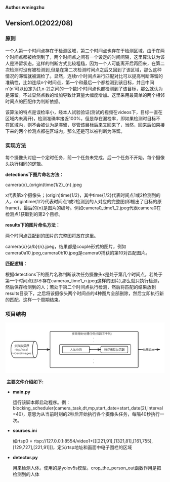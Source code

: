 **Author:wmingzhu**

## Version1.0(2022/08)

### 原则

一个人第一个时间点存在于检测区域，第二个时间点也存在于检测区域，由于在两个时间点都被检测到了，两个时间点之间有一个设定的时间间隔，这里算法认为该人是滞留状态。这样的判断方式比较粗糙，因为一个人可能离开后再回来，在第二次检测时没有被检测到,但是在第二次检测时间点之后又回到了该区域，那么这种情况的滞留就被漏检了。显然，连续n个时间点进行匹配对比可以提高判断滞留的准确性，比如连续n个时间点，第一个和最后一个都检测到该目标，并且中间n'(n'可以设定为[1,n-2]之间的一个数)个时间点也都检测到了该目标，那么就认为是滞留。不过显然点数的增加导致计算量大幅度增加。这里采用最简单的两个相邻时间点的匹配作为判断依据。

该算法的特点是误检率小，经本人试验验证(测试的视频在videos下，目标一直在区域内未离开)，检测准确率接近100%，但是存在漏检率，即如果检测时目标不在区域内，则不会被认为是滞留，尽管该目标后来又回来了，当然，回来后如果接下来的两个检测点都在区域内，那么还是可以被判断为滞留。

### 实现方法

每个摄像头对应一个定时任务，前一个任务未完成，后一个任务不开始。每个摄像头执行相同的逻辑。

**detections下图片命名方法：**

camera{x}\_(origin)time{1/2}\_{n}.jpeg

x代表第x个摄像头；(origin)time{1/2}，其中time{1/2}代表时间点1或2检测到的人，origintime{1/2}代表时间点1或2检测到的人对应的完整图(即框出了目标的原frame)，最后的{n}是图片的编号。例如camera0_time1_2.jpeg代表camera0在检测点1获取到的第2个目标。

**results下的图片命名方法：**

两个时间点匹配到的图片的完整图将放在这里。

camera{x}{a/b}{n}.jpeg，结果都是couple形式的图片，例如camera0a10.jpeg,camera0b10.jpeg是camera0捕获的第10对匹配图片。

**匹配逻辑：**

根据detections下的图片名称判断该次任务摄像头x是处于第几个时间点，若处于第一个时间点(即不存在camerax_time1_n.jpeg这样的图片),那么就只执行检测，然后保存检测到的人；若处于第二个时间点执行检测，然后将匹配的结果放到results目录下，之后将该摄像头两个时间点的4种图片全部删除，然后立即执行新的匹配。这样一个周期结束。

### 项目结构

![](./%E4%BA%BA%E5%91%98%E6%BB%9E%E7%95%99%E6%A3%80%E6%B5%8B.png)

​	**主要文件介绍如下:**

- **main.py**

  运行该脚本即启动程序。例：blocking_scheduler(camera_task,dt,mp,start_date=start_date(2),interval=40)，意思为从当前时刻的2秒后开始执行各个摄像头任务，每隔40秒执行一次。

- **sources.ini**

  如rtsp0 = rtsp://127.0.0.1:8554/video1+[[[221,91],[1321,81],[161,755],[129,727],[221,91]]]，定义rtsp地址和画面中电子围栏的区域

- **detector.py**

  用来检测人体。使用的是yolov5s模型。crop_the_person_out函数作用是把检测到的人体

  
